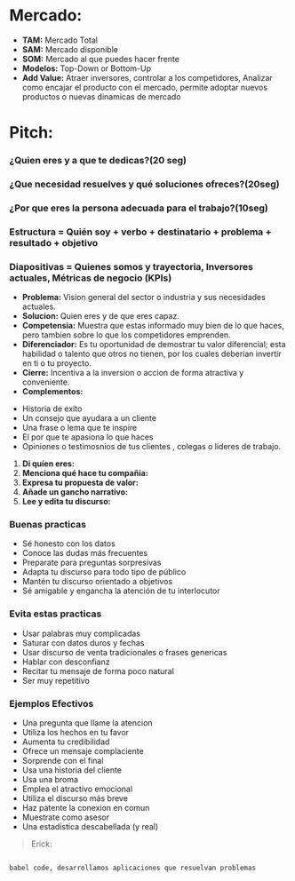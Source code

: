 <!--@author:Erick14911-->
<!--Forma basica y resumida-->
<!--¿Quien eres y a que te dedicas?(20 seg)-->
<!--¿Que necesidad resuelves y qué soluciones ofreces?(20seg)-->
<!--¿Por que eres la persona adecuada para el trabajo?(10seg)-->
<!--Problema-Solucion-Solucion-Competencia-Diferenciador-Cierre-->
<!--Tamaño del mercado TAM, SAM y SOM-->
<!--Modelo de negocio-->
<!--Metricas, facturacion, CAC(coste aduisición clientes), LTV(Life Time Value), crecimiento, usuarios activos...-->
<!--Capital humano, Datos Reales, adelantate a las dudas, -->
# Mercado:

* **TAM:** Mercado Total
* **SAM:** Mercado disponible
* **SOM:** Mercado al que puedes hacer frente
* **Modelos:** Top-Down or Bottom-Up
* **Add Value:** Atraer inversores, controlar a los competidores, Analizar como encajar el producto con el mercado, permite adoptar nuevos productos o nuevas dinamicas de mercado

# Pitch: 

### ¿Quien eres y a que te dedicas?(20 seg)

### ¿Que necesidad resuelves y qué soluciones ofreces?(20seg)

### ¿Por que eres la persona adecuada para el trabajo?(10seg)

### Estructura = Quién soy + verbo + destinatario + problema + resultado + objetivo

### Diapositivas = Quienes somos y trayectoria, Inversores actuales, Métricas de negocio (KPIs)

+ **Problema:** Vision general del sector o industria y sus necesidades actuales.
+ **Solucion:** Quien eres y de que eres capaz.
+ **Competensia:** Muestra que estas informado muy bien de lo que haces, pero tambien sobre lo que los competidores emprenden. 
+ **Diferenciador:** Es tu oportunidad de demostrar tu valor diferencial; esta habilidad o talento que otros no tienen, por los cuales deberían invertir en ti o tu proyecto. 
+ **Cierre:** Incentiva a la inversion o accion de forma atractiva y conveniente.
+ **Complementos:** 

- Historia de exito
- Un consejo que ayudara a un cliente
- Una frase o lema que te inspire
- El por que te apasiona lo que haces
- Opiniones o testimosnios de tus clientes , colegas o lideres de trabajo.

1. **Di quíen eres:**   
2. **Menciona qué hace tu compañia:**
3. **Expresa tu propuesta de valor:**
4. **Añade un gancho narrativo:**
5. **Lee y edita tu discurso:**

### Buenas practicas

+ Sé honesto con los datos
+ Conoce las dudas más frecuentes
+ Preparate para preguntas sorpresivas
+ Adapta tu discurso para todo tipo de público
+ Mantén tu discurso orientado a objetivos
+ Sé amigable y engancha la atención de tu interlocutor

### Evita estas practicas

+ Usar palabras muy complicadas
+ Saturar con datos duros y fechas
+ Usar discurso de venta tradicionales o frases genericas
+ Hablar con desconfianz
+ Recitar tu mensaje de forma poco natural
+ Ser muy repetitivo

### Ejemplos Efectivos

+ Una pregunta que llame la atencion
+ Utiliza los hechos en tu favor
+ Aumenta tu credibilidad
+ Ofrece un mensaje complaciente
+ Sorprende con el final
+ Usa una historia del cliente
+ Usa una broma
+ Emplea el atractivo emocional
+ Utiliza el discurso más breve
+ Haz patente la conexion en comun
+ Muestrate como asesor
+ Una estadistica descabellada (y real)

> Erick:

~~~

babel code, desarrollamos aplicaciones que resuelvan problemas 

~~~
